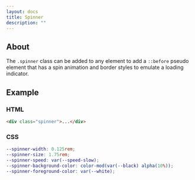 ```yaml
---
layout: docs
title: Spinner
description: ""
---
```


## About

The `.spinner` class can be added to any element to add a `::before` pseudo element that has a spin animation and border styles to emulate a loading indicator.

## Example

<div class="max-width-xxs">
  <div class="media media-1 spinner"></div>
</div>

### HTML

```html
<div class="spinner">...</div>
```

### CSS

```scss
--spinner-width: 0.125rem;
--spinner-size: 1.75rem;
--spinner-speed: var(--speed-slow);
--spinner-background-color: color-mod(var(--black) alpha(10%));
--spinner-foreground-color: var(--white);
```
